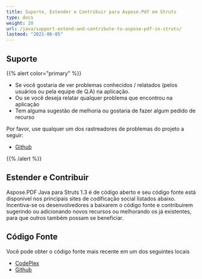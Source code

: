 ```yaml
---
title: Suporte, Estender e Contribuir para Aspose.Pdf em Struts
type: docs
weight: 20
url: /java/support-extend-and-contribute-to-aspose-pdf-in-struts/
lastmod: "2021-06-05"
---
```


## Suporte

{{% alert color="primary" %}}

- Se você gostaria de ver problemas conhecidos / relatados (pelos usuários ou pela equipe de Q.A) na aplicação.
- Ou se você deseja relatar qualquer problema que encontrou na aplicação
- Tem alguma sugestão de melhoria ou gostaria de fazer algum pedido de recurso

Por favor, use qualquer um dos rastreadores de problemas do projeto a seguir:

- [Github](https://github.com/aspose-pdf/Aspose.PDF-for-Java/issues)

{{% /alert %}}


## Estender e Contribuir

Aspose.PDF Java para Struts 1.3 é de código aberto e seu código fonte está disponível nos principais sites de codificação social listados abaixo. Incentiva-se os desenvolvedores a baixarem o código fonte e contribuírem sugerindo ou adicionando novos recursos ou melhorando os já existentes, para que outros também possam se beneficiar.

## Código Fonte

Você pode obter o código fonte mais recente em um dos seguintes locais

- [CodePlex](https://asposepdfforstruts.codeplex.com)
- [Github](https://github.com/aspose-pdf/Aspose.PDF-for-Java/tree/master/Plugins/Aspose_Pdf_for_Struts)